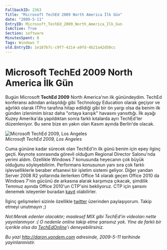 ```yaml
---
FallbackID: 2363
Title: "Microsoft TechEd 2009 North America İlk Gün"
date: "2009-5-11"
EntryID: Microsoft_TechEd_2009_North_America_Ilk_Gun
IsActive: True
Section: software
MinutesSpent: 0
Tags: Windows 7
old.EntryID: 1e187b7c-c9f7-4214-a9fd-4b21a42d50cc
---
```

# Microsoft TechEd 2009 North America İlk Gün
Bugün Microsoft **TechEd 2009** North America'nın ilk günündeydim.
TechEd konferansı adından anlaşıldığı gibi Technology Education olarak
geçiyor ve ağırlıklı olarak ITPro tarafına hitap edildiği gibi bir ön
yargı olsa da benim ilk günden izlenimim biraz daha "ortaya karışık"
havasını yansıttığı. İlk ayağı Kuzey Amerika'da yapıldıktan sonra farklı
kıtalarda ayrı TechEd'ler düzenleniyor. Bu sene bize en yakın olan Kasım
ayında Berlin'de olacak.

![Microsoft TechEd 2009, Los
Angeles](media/Microsoft_TechEd_2009_North_America_Ilk_Gun/11052009_1.jpg)\
*Microsoft TechEd 2009, Los Angeles*

Cuma gününe kadar sürecek olan TechEd'in ilk günü benim için epey ilginç
geçti. Keynote sonrasında görevli olduğum Regional Director Salonu'nda
yerimi aldım. Özellikle Windows 7 konusunda heyecanın çok büyük olduğunu
söyleyebilirim. Performans konusunun yanı sıra çok farklı
işlevselliklerle beraber efsanevi bir işletim sistemi geliyor. Diğer
yandan Server 2008 R2 yollarında ilerlerken Office 14 olarak geçen
Office 2010 da Windows 7'nin gücünü de arkasına alarak karşımıza
çıkacak, şimdilik Temmuz ayında Office 2010'un CTP'sini bekliyoruz. CTP
için şansını denemek isteyenler buradan
[kayıt](https://microsoft.crgevents.com/Office2010TheMovie/Content/Default.aspx?p=Home&)
olabilirler.

İlginç gelişmeleri sizinle özellikle
[twitter](http://twitter.com/daronyondem) üzerinden paylaşıyorum. Takip
etmeyi unutmayın ;)

*Not:Merak edenler olacaktır; maalesef MIX gibi TechEd'in videoları
nette yayınlanmıyor :( O nedenle online takip etme şansınız yok. Yine de
farklı bir içerikle olsa da*
[*TechEdOnline*](http://www.microsoft.com/techedonline)*'ı
deneyebilirsiniz.*



*Bu yazi http://daron.yondem.com adresinde, 2009-5-11 tarihinde yayinlanmistir.*
